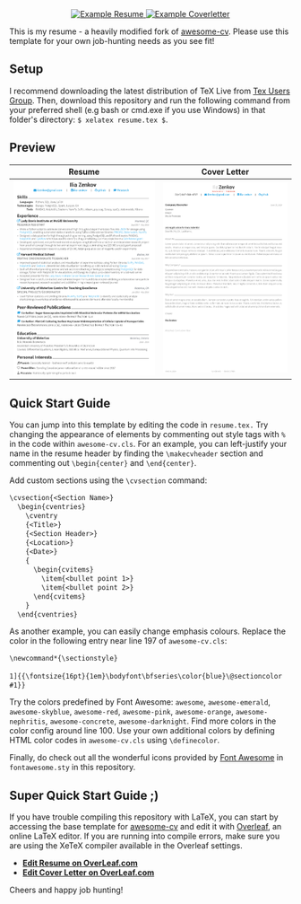 <div align="center">
 
  <a href="https://raw.githubusercontent.com/IliaZenkov/LaTeX-Resume/master/example/Resume.pdf">
    <img alt="Example Resume" src="https://img.shields.io/badge/resume-pdf-green.svg" />
   <a href="https://raw.githubusercontent.com/IliaZenkov/LaTeX-Resume/master/example/Cover%20Letter.pdf">
    <img alt="Example Coverletter" src="https://img.shields.io/badge/coverletter-pdf-green.svg" />
  </a>
</div>


This is my resume - a heavily modified fork of [awesome-cv](https://github.com/posquit0/Awesome-CV). Please use this template for your own job-hunting needs as you see fit!


## Setup

I recommend downloading the latest distribution of TeX Live from [Tex Users Group](https://www.tug.org/texlive/). 
Then, download this repository and run the following command from your preferred shell (e.g bash or cmd.exe if you use Windows) in that folder's directory: ``` $ xelatex resume.tex $ ```.


## Preview

| Resume | Cover Letter |
|:---:|:---:|
| ![Resume](https://raw.githubusercontent.com/IliaZenkov/LaTeX-Resume/master/example/resume.png)  | ![Cover Letter](https://raw.githubusercontent.com/IliaZenkov/LaTeX-Resume/master/example/cover%20letter.png)

## Quick Start Guide

You can jump into this template by editing the code in ```resume.tex.```
Try changing the appearance of elements by commenting out style tags with ```%``` in the code within ```awesome-cv.cls```. 
For an example, you can left-justify your name in the resume header by finding the ```\makecvheader``` section and commenting out ```\begin{center}``` and ```\end{center}```.

Add custom sections using the ```\cvsection``` command:

```
\cvsection{<Section Name>}
  \begin{cventries}
    \cventry
    {<Title>}
    {<Section Header>}
    {<Location>}
    {<Date>}
    {
      \begin{cvitems}
        \item{<bullet point 1>}
        \item{<bullet point 2>}
      \end{cvitems}
    }
  \end{cventries}
```


As another example, you can easily change emphasis colours. Replace the color in the following entry near line 197 of ```awesome-cv.cls```:
```
\newcommand*{\sectionstyle}

1]{{\fontsize{16pt}{1em}\bodyfont\bfseries\color{blue}\@sectioncolor #1}} 
```
Try the colors predefined by Font Awesome: `awesome`, `awesome-emerald`, `awesome-skyblue`, `awesome-red`, `awesome-pink`, `awesome-orange`, `awesome-nephritis`, `awesome-concrete`, `awesome-darknight`. Find more colors in the color config around line 100. Use your own additional colors by defining HTML color codes in ```awesome-cv.cls``` using ```\definecolor```. 

Finally, do check out all the wonderful icons provided by [Font Awesome](https://fontawesome.com/) in ```fontawesome.sty``` in this repository.

## Super Quick Start Guide ;)

If you have trouble compiling this repository with LaTeX, you can start by accessing the base template for [awesome-cv](https://github.com/posquit0/Awesome-CV) and edit it with [Overleaf](Overleaf), an online LaTeX editor. If you are running into compile errors, make sure you are using the XeTeX compiler available in the Overleaf settings.

* [**Edit Resume on OverLeaf.com**](https://www.overleaf.com/latex/templates/awesome-cv/tvmzpvdjfqxp)
* [**Edit Cover Letter on OverLeaf.com**](https://www.overleaf.com/latex/templates/awesome-cv-cover-letter/pfzzjspkthbk)

Cheers and happy job hunting!
